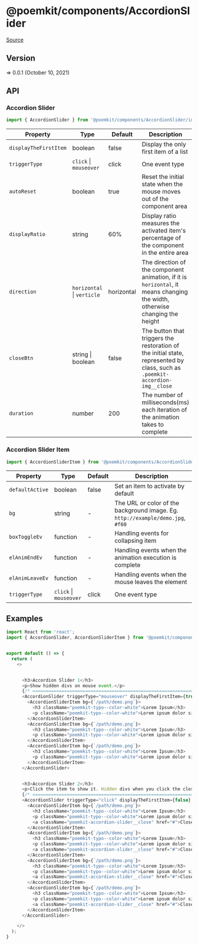 # @poemkit/components/AccordionSlider

[Source](https://github.com/xizon/poemkit/tree/main/src/client/components/AccordionSlider)

## Version

=> 0.0.1 (October 10, 2021)

## API

### Accordion Slider
```js
import { AccordionSlider } from '@poemkit/components/AccordionSlider/index.tsx';
```
| Property | Type | Default | Description |
| --- | --- | --- | --- |
| `displayTheFirstItem` | boolean | false | Display the only first item of a list |
| `triggerType` | `click` \| `mouseover`  | click | One event type |
| `autoReset` | boolean | true | Reset the initial state when the mouse moves out of the component area |
| `displayRatio` | string | 60% | Display ratio measures the activated item's percentage of the component in the entire area |
| `direction` | `horizontal` \| `verticle` | horizontal | The direction of the component animation, if it is `horizontal`, it means changing the width, otherwise changing the height |
| `closeBtn` | string \| boolean | false | The button that triggers the restoration of the initial state, represented by class, such as `.poemkit-accordion-img__close` |
| `duration` | number | 200 | The number of milliseconds(ms) each iteration of the animation takes to complete |



### Accordion Slider Item
```js
import { AccordionSliderItem } from '@poemkit/components/AccordionSlider/index.tsx';
```
| Property | Type | Default | Description |
| --- | --- | --- | --- |
| `defaultActive` | boolean | false | Set an item to activate by default |
| `bg` | string | - | The URL or color of the background image. Eg. `http://example/demo.jpg`, `#f60` |
| `boxToggleEv` | function | - | Handling events for collapsing item |
| `elAnimEndEv` | function | - | Handling events when the animation execution is complete |
| `elAnimLeaveEv` | function | - | Handling events when the mouse leaves the element |
| `triggerType` | `click` \| `mouseover`  | click | One event type |




## Examples

```js
import React from 'react';
import { AccordionSlider, AccordionSliderItem } from '@poemkit/components/AccordionSlider/index.tsx';


export default () => {
  return (
    <>


      <h3>Accordion Slider 1</h3>
      <p>Show hidden divs on mouse event.</p>
      {/* ================================================================== */}
      <AccordionSlider triggerType="mouseover" displayTheFirstItem={true} autoReset={true} displayRatio="50%" direction="horizontal" closeBtn={false}>
        <AccordionSliderItem bg={`/path/demo.png`}>
          <h3 className="poemkit-typo--color-white">Lorem Ipsum</h3>
          <p className="poemkit-typo--color-white">Lorem ipsum dolor sit amet, consectetur adipiscing elit, Lorem ipsum dolor sit amet, consectetur adipiscing elit</p>
        </AccordionSliderItem>
        <AccordionSliderItem bg={`/path/demo.png`}>
          <h3 className="poemkit-typo--color-white">Lorem Ipsum</h3>
          <p className="poemkit-typo--color-white">Lorem ipsum dolor sit amet, consectetur adipiscing elit</p>
        </AccordionSliderItem>
        <AccordionSliderItem bg={`/path/demo.png`}>
          <h3 className="poemkit-typo--color-white">Lorem Ipsum</h3>
          <p className="poemkit-typo--color-white">Lorem ipsum dolor sit amet, consectetur adipiscing elit</p>
        </AccordionSliderItem>
      </AccordionSlider>


      <h3>Accordion Slider 2</h3>
      <p>Click the item to show it. Hidden divs when you click the close button.</p>
      {/* ================================================================== */}
      <AccordionSlider triggerType="click" displayTheFirstItem={false} autoReset={false} displayRatio="60%" direction="horizontal" closeBtn=".poemkit-accordion-slider__close">
        <AccordionSliderItem bg={`/path/demo.png`}>
          <h3 className="poemkit-typo--color-white">Lorem Ipsum</h3>
          <p className="poemkit-typo--color-white">Lorem ipsum dolor sit amet, consectetur adipiscing elit, Lorem ipsum dolor sit amet, consectetur adipiscing elit</p>
          <a className="poemkit-accordion-slider__close" href="#">Close</a>
        </AccordionSliderItem>
        <AccordionSliderItem bg={`/path/demo.png`}>
          <h3 className="poemkit-typo--color-white">Lorem Ipsum</h3>
          <p className="poemkit-typo--color-white">Lorem ipsum dolor sit amet, consectetur adipiscing elit</p>
          <a className="poemkit-accordion-slider__close" href="#">Close</a>
        </AccordionSliderItem>
        <AccordionSliderItem bg={`/path/demo.png`}>
          <h3 className="poemkit-typo--color-white">Lorem Ipsum</h3>
          <p className="poemkit-typo--color-white">Lorem ipsum dolor sit amet, consectetur adipiscing elit</p>
          <a className="poemkit-accordion-slider__close" href="#">Close</a>
        </AccordionSliderItem>
        <AccordionSliderItem bg={`/path/demo.png`}>
          <h3 className="poemkit-typo--color-white">Lorem Ipsum</h3>
          <p className="poemkit-typo--color-white">Lorem ipsum dolor sit amet, consectetur adipiscing elit</p>
          <a className="poemkit-accordion-slider__close" href="#">Close</a>
        </AccordionSliderItem>
      </AccordionSlider>

    </>
  );
}

```